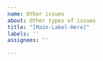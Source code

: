 ```yaml
---
name: Other issues
about: Other types of issues
title: "[Main-Label-Here]"
labels: ''
assignees: ''

---
```




